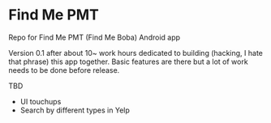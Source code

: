 Find Me PMT
=========

Repo for Find Me PMT (Find Me Boba) Android app

Version 0.1 after about 10~ work hours dedicated to building (hacking, I hate that phrase) this app together. Basic features are there but a lot of work needs to be done before release.

TBD

* UI touchups
* Search by different types in Yelp
